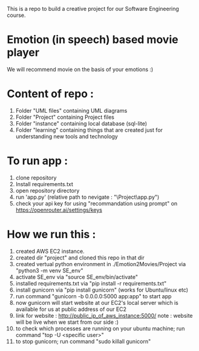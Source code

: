 This is a repo to build a creative project for our Software Engineering course.

# Emotion (in speech) based movie player
We will recommend movie on the basis of your emotions :)

# Content of repo :
1. Folder "UML files" containing UML diagrams
2. Folder "Project" containing Project files
3. Folder "instance" containing local database (sql-lite)
4. Folder "learning" containing things that are created just for understanding new tools and technology

# To run app :
1. clone repository
2. Install requirements.txt
3. open repository directory 
4. run 'app.py' (relative path to nevigate : "\Project\app.py")
5. check your api key for using "recommandation using prompt" on https://openrouter.ai/settings/keys


# How we run this : 
1. created AWS EC2 instance.
2. created dir "project" and cloned this repo in that dir
3. created vertual python environment in ./Emotion2Movies/Project via "python3 -m venv SE_env"
4. activate SE_env via "source SE_env/bin/activate"
5. installed requirements.txt via "pip install -r requirements.txt"
6. install gunicorn via "pip install gunicorn" (works for Ubuntu/linux etc)
7. run command "gunicorn -b 0.0.0.0:5000 app:app" to start app
9. now gunicorn will start website at our EC2's local server which is available for us at public address of our EC2
10. link for website : [http://public_ip_of_aws_instance:5000/](http://13.60.73.59:5000/) 
note : website will be live when we start from our side  :)
11. to check which processes are running on your ubuntu machine; run command "top -U \<specific user\>"
12. to stop gunicorn; run command "sudo killall gunicorn"
